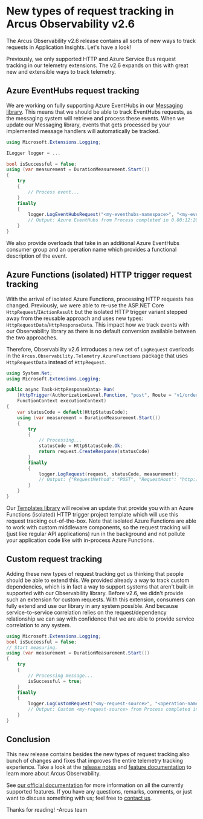# New types of request tracking in Arcus Observability v2.6
The Arcus Observability v2.6 release contains all sorts of new ways to track requests in Application Insights. Let's have a look!

Previously, we only supported HTTP and Azure Service Bus request tracking in our telemetry extensions. The v2.6 expands on this with great new and extensible ways to track telemetry.

## Azure EventHubs request tracking
We are working on fully supporting Azure EventHubs in our [Messaging library](https://messaging.arcus-azure.net/). This means that we should be able to track EventHubs requests, as the messaging system will retrieve and process these events. When we update our Messaging library, events that gets processed by your implemented message handlers will automatically be tracked.

```csharp
using Microsoft.Extensions.Logging;

ILogger logger = ...

bool isSuccessful = false;
using (var measurement = DurationMeasurement.Start())
{
    try
    {
        // Process event...
    }
    finally
    {
        logger.LogEventHubsRequest("<my-eventhubs-namespace>", "<my-eventhubs-name>", isSuccessful, measurement);
        // Output: Azure EventHubs from Process completed in 0.00:12:20.8290760 at 2021-10-26T05:36:03.6067975 +02:00 - (IsSuccessful: True, Context: {[EventHubs-Namespace, <my-eventhubs-namespace>]; [EventHubs-Name, <my-eventhubs-name>]; [EventHubs-ConsumerGroup, $Default]; [TelemetryType, Request]})
    }
}
```

We also provide overloads that take in an additional Azure EventHubs consumer group and an operation name which provides a functional description of the event.

## Azure Functions (isolated) HTTP trigger request tracking
With the arrival of isolated Azure Functions, processing HTTP requests has changed. Previously, we were able to re-use the ASP.NET Core `HttpRequest`/`IActionResult` but the isolated HTTP trigger variant stepped away from the reusable approach and uses new types: `HttpRequestData`/`HttpResponseData`. This impact how we track events with our Observability library as there is no default conversion available between the two approaches.

Therefore, Observability v2.6 introduces a new set of `LogRequest` overloads in the `Arcus.Observability.Telemetry.AzureFunctions` package that uses `HttpRequestData` instead of `HttpRequest`.

```csharp
using System.Net;
using Microsoft.Extensions.Logging;

public async Task<HttpResponseData> Run(
    [HttpTrigger(AuthorizationLevel.Function, "post", Route = "v1/order")] HttpRequestData request,
    FunctionContext executionContext)
{
    var statusCode = default(HttpStatusCode);
    using (var measurement = DurationMeasurement.Start())
    {
        try
        {
            // Processing...
            statusCode = HttpStatusCode.Ok;
            return request.CreateResponse(statusCode)
        }
        finally
        {
            logger.LogRequest(request, statusCode, measurement);
            // Output: {"RequestMethod": "POST", "RequestHost": "http://localhost:5000/", "RequestUri": "http://localhost:5000/v1/order", "ResponseStatusCode": 200, "RequestDuration": "00:00:00.0191554", "RequestTime": "03/23/2020 10:12:55 +00:00", "Context": {}}
        }
    }
}
```

Our [Templates library](https://templates.arcus-azure.net/) will receive an update that provide you with an Azure Functions (isolated) HTTP trigger project template which will use this request tracking out-of-the-box. Note that isolated Azure Functions are able to work with custom middleware components, so the request tracking will (just like regular API applications) run in the background and not pollute your application code like with in-process Azure Functions.

## Custom request tracking
Adding these new types of request tracking got us thinking that people should be able to extend this. We provided already a way to track custom dependencies, which is in fact a way to support systems that aren't built-in supported with our Observability library. Before v2.6, we didn't provide such an extension for custom requests. With this extension, consumers can fully extend and use our library in any system possible. And because service-to-service correlation relies on the request/dependency relationship we can say with confidence that we are able to provide service correlation to any system.

```csharp
using Microsoft.Extensions.Logging;
bool isSuccessful = false;
// Start measuring.
using (var measurement = DurationMeasurement.Start())
{
    try
    {
        // Processing message...
        isSuccessful = true;
    }
    finally
    {
        logger.LogCustomRequest("<my-request-source>", "<operation-name>", isSuccessful, measurement);
        // Output: Custom <my-request-source> from Process completed in 0.00:12:20.8290760 at 2021-10-26T05:36:03.6067975 +02:00 - (IsSuccessful: True, Context: {[TelemetryType, Request]})
    }
}
```

## Conclusion
This new release contains besides the new types of request tracking also bunch of changes and fixes that improves the entire telemetry tracking experience. Take a look at the [release notes](https://github.com/arcus-azure/arcus.observability/releases/tag/v2.6.0) and [feature documentation](https://observability.arcus-azure.net/) to learn more about Arcus Observability.

See [our official documentation](https://observability.arcus-azure.net/) for more information on all the currently supported features.
If you have any questions, remarks, comments, or just want to discuss something with us; feel free to [contact us](https://github.com/arcus-azure/arcus.observability/issues/new/choose).

Thanks for reading!
-Arcus team